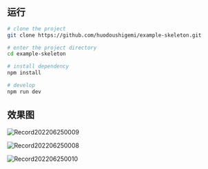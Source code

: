## 运行
```bash
# clone the project
git clone https://github.com/huodoushigemi/example-skeleton.git

# enter the project directory
cd example-skeleton

# install dependency
npm install

# develop
npm run dev
```
## 效果图

![Record202206250009](https://user-images.githubusercontent.com/41646242/175770558-48044e18-5a77-47ab-ad5c-5767de5a007f.gif)

![Record202206250008](https://user-images.githubusercontent.com/41646242/175770724-9565fd39-1bd5-4da6-9df8-b7dba8dbe562.gif)

![Record202206250010](https://user-images.githubusercontent.com/41646242/175770649-9f67808a-5765-4455-8461-a843ce37ba1e.gif)
